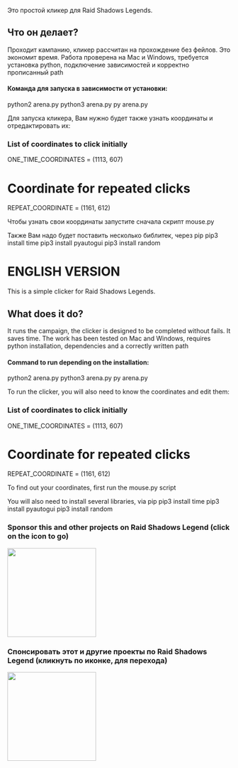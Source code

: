 Это простой кликер для Raid Shadows Legends.

## Что он делает?
Проходит кампанию, кликер рассчитан на прохождение без фейлов.
Это экономит время. Работа проверена на Mac и Windows, требуется установка python, подключение зависимостей и корректно прописанный path

#### Команда для запуска в зависимости от установки:
python2 arena.py
python3 arena.py
py arena.py

Для запуска кликера, Вам нужно будет также узнать координаты и отредактировать их:
### List of coordinates to click initially
ONE_TIME_COORDINATES = (1113, 607)

# Coordinate for repeated clicks
REPEAT_COORDINATE = (1161, 612)

Чтобы узнать свои координаты запустите сначала скрипт mouse.py

Также Вам надо будет поставить несколько библитек, через pip
pip3 install time
pip3 install pyautogui
pip3 install random

# ENGLISH VERSION
This is a simple clicker for Raid Shadows Legends.

## What does it do?
It runs the campaign, the clicker is designed to be completed without fails.
It saves time. The work has been tested on Mac and Windows, requires python installation, dependencies and a correctly written path

#### Command to run depending on the installation:
python2 arena.py
python3 arena.py
py arena.py

To run the clicker, you will also need to know the coordinates and edit them:
### List of coordinates to click initially
ONE_TIME_COORDINATES = (1113, 607)

# Coordinate for repeated clicks
REPEAT_COORDINATE = (1161, 612)

To find out your coordinates, first run the mouse.py script

You will also need to install several libraries, via pip
pip3 install time
pip3 install pyautogui
pip3 install random

### Sponsor this and other projects on Raid Shadows Legend (click on the icon to go)
<a href="https://pay.cloudtips.ru/p/e5e68d31">
  <img src="https://cdn-icons-png.freepik.com/256/13069/13069101.png" width="200">
</a>

### Спонсировать этот и другие проекты по Raid Shadows Legend (кликнуть по иконке, для перехода)
<a href="https://pay.cloudtips.ru/p/e5e68d31">
  <img src="https://cdn-icons-png.freepik.com/256/13069/13069101.png" width="200">
</a>
